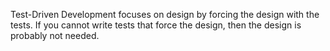 <!--(dl
(section-meta
    (title Goal))
)-->

Test-Driven Development focuses on design by forcing the design with the tests. If you cannot write tests that force the design, then the design is probably not needed.